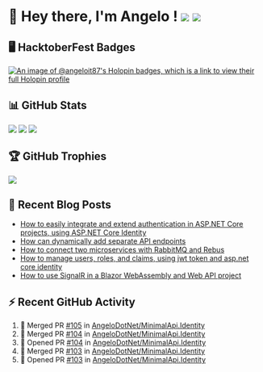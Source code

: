 # 👋 Hey there, I'm Angelo ! ![](https://img.shields.io/badge/Intel-Core_i5_12th-0071C5?style=for-the-badge&logo=intel&logoColor=white) <a href="https://www.buymeacoffee.com/angelodotnet" target="_blank"><img src="https://img.shields.io/badge/Buy%20Me%20A%20Coffee-FFDD00.svg?style=for-the-badge&logo=Buy-Me-A-Coffee&logoColor=black"></a>

## 🖥️ HacktoberFest Badges
[![An image of @angeloit87's Holopin badges, which is a link to view their full Holopin profile](https://holopin.me/angeloit87)](https://holopin.io/@angeloit87)

## 📊 GitHub Stats
<!--
![](https://github-readme-stats.vercel.app/api?username=angelodotnet&theme=dracula&show_icons=true&hide_border=true&count_private=true)
-->
![](http://github-profile-summary-cards.vercel.app/api/cards/profile-details?username=angelodotnet&theme=default)
![](http://github-profile-summary-cards.vercel.app/api/cards/repos-per-language?username=angelodotnet&theme=default)
![](http://github-profile-summary-cards.vercel.app/api/cards/most-commit-language?username=angelodotnet&theme=default)
<!--
![](http://github-profile-summary-cards.vercel.app/api/cards/stats?username=angelodotnet&theme=default)
![](http://github-profile-summary-cards.vercel.app/api/cards/productive-time?username=angelodotnet&theme=default&utcOffset=2)
-->

## 🏆 GitHub Trophies
<img src="https://github-profile-trophy.vercel.app/?username=AngeloDotNet&no-frame=false&no-bg=false&margin-w=4&row=1" />

## 📝 Recent Blog Posts  
<!-- BLOG-POST-LIST:START -->
- [How to easily integrate and extend authentication in ASP.NET Core projects, using ASP.NET Core Identity](https://dev.to/angelodotnet/how-to-easily-integrate-and-extend-authentication-in-aspnet-core-projects-using-aspnet-core-130p)
- [How can dynamically add separate API endpoints](https://dev.to/angelodotnet/how-can-dynamically-add-separate-api-endpoints-4h56)
- [How to connect two microservices with RabbitMQ and Rebus](https://dev.to/angelodotnet/how-to-connect-two-microservices-with-rabbitmq-and-rebus-278)
- [How to manage users, roles, and claims, using jwt token and asp.net core identity](https://dev.to/angelodotnet/how-to-manage-roles-permissions-and-more-using-jwt-token-and-aspnet-core-identity-11k0)
- [How to use SignalR in a Blazor WebAssembly and Web API project](https://dev.to/angelodotnet/how-to-use-signalr-in-a-blazor-webassembly-and-web-api-project-27cp)
<!-- BLOG-POST-LIST:END -->

## ⚡ Recent GitHub Activity
<!--START_SECTION:activity-->
1. 🎉 Merged PR [#105](https://github.com/AngeloDotNet/MinimalApi.Identity/pull/105) in [AngeloDotNet/MinimalApi.Identity](https://github.com/AngeloDotNet/MinimalApi.Identity)
2. 🎉 Merged PR [#104](https://github.com/AngeloDotNet/MinimalApi.Identity/pull/104) in [AngeloDotNet/MinimalApi.Identity](https://github.com/AngeloDotNet/MinimalApi.Identity)
3. 💪 Opened PR [#104](https://github.com/AngeloDotNet/MinimalApi.Identity/pull/104) in [AngeloDotNet/MinimalApi.Identity](https://github.com/AngeloDotNet/MinimalApi.Identity)
4. 🎉 Merged PR [#103](https://github.com/AngeloDotNet/MinimalApi.Identity/pull/103) in [AngeloDotNet/MinimalApi.Identity](https://github.com/AngeloDotNet/MinimalApi.Identity)
5. 💪 Opened PR [#103](https://github.com/AngeloDotNet/MinimalApi.Identity/pull/103) in [AngeloDotNet/MinimalApi.Identity](https://github.com/AngeloDotNet/MinimalApi.Identity)
<!--END_SECTION:activity-->

